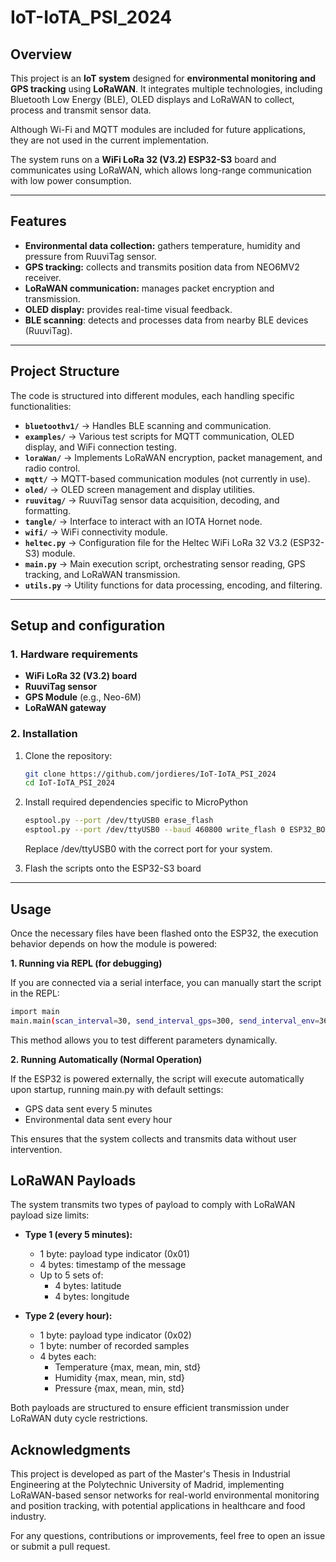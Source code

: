 # **IoT-IoTA_PSI_2024**

## **Overview**
This project is an **IoT system** designed for **environmental monitoring and GPS tracking** using **LoRaWAN**. It integrates multiple technologies, including Bluetooth Low Energy (BLE), OLED displays and LoRaWAN to collect, process and transmit sensor data.

Although Wi-Fi and MQTT modules are included for future applications, they are not used in the current implementation.

The system runs on a **WiFi LoRa 32 (V3.2) ESP32-S3** board and communicates using LoRaWAN, which allows long-range communication with low power consumption.

---

## **Features**
- **Environmental data collection:** gathers temperature, humidity and pressure from RuuviTag sensor.
- **GPS tracking:** collects and transmits position data from NEO6MV2 receiver.
- **LoRaWAN communication:** manages packet encryption and transmission.
- **OLED display:** provides real-time visual feedback.
- **BLE scanning**: detects and processes data from nearby BLE devices (RuuviTag).

---

## **Project Structure**
The code is structured into different modules, each handling specific functionalities:

- **`bluetoothv1/`** → Handles BLE scanning and communication.
- **`examples/`** → Various test scripts for MQTT communication, OLED display, and WiFi connection testing.
- **`loraWan/`** → Implements LoRaWAN encryption, packet management, and radio control.
- **`mqtt/`** → MQTT-based communication modules (not currently in use).
- **`oled/`** → OLED screen management and display utilities.
- **`ruuvitag/`** → RuuviTag sensor data acquisition, decoding, and formatting.
- **`tangle/`** → Interface to interact with an IOTA Hornet node.
- **`wifi/`** → WiFi connectivity module.
- **`heltec.py`** → Configuration file for the Heltec WiFi LoRa 32 V3.2 (ESP32-S3) module.
- **`main.py`** → Main execution script, orchestrating sensor reading, GPS tracking, and LoRaWAN transmission.
- **`utils.py`** → Utility functions for data processing, encoding, and filtering.

---

## **Setup and configuration**

### **1. Hardware requirements**
- **WiFi LoRa 32 (V3.2) board**
- **RuuviTag sensor**
- **GPS Module** (e.g., Neo-6M)
- **LoRaWAN gateway** 

### **2. Installation**
1. Clone the repository:
    ```bash
   git clone https://github.com/jordieres/IoT-IoTA_PSI_2024
   cd IoT-IoTA_PSI_2024

2. Install required dependencies specific to MicroPython
    ```bash
   esptool.py --port /dev/ttyUSB0 erase_flash
   esptool.py --port /dev/ttyUSB0 --baud 460800 write_flash 0 ESP32_BOARD_NAME-DATE-VERSION.bin
    ````
    Replace /dev/ttyUSB0 with the correct port for your system.

3. Flash the scripts onto the ESP32-S3 board

---

## **Usage**
Once the necessary files have been flashed onto the ESP32, the execution behavior depends on how the module is powered:

**1. Running via REPL (for debugging)**

If you are connected via a serial interface, you can manually start the script in the REPL:
```bash
import main
main.main(scan_interval=30, send_interval_gps=300, send_interval_env=3600)
````
This method allows you to test different parameters dynamically.

**2. Running Automatically (Normal Operation)**

If the ESP32 is powered externally, the script will execute automatically upon startup, running main.py with default settings:
- GPS data sent every 5 minutes
- Environmental data sent every hour

This ensures that the system collects and transmits data without user intervention.

## **LoRaWAN Payloads**
The system transmits two types of payload to comply with LoRaWAN payload size limits:

- **Type 1 (every 5 minutes):**
  - 1 byte: payload type indicator (0x01)
  - 4 bytes: timestamp of the message
  - Up to 5 sets of:
    - 4 bytes: latitude
    - 4 bytes: longitude

- **Type 2 (every hour):**
  - 1 byte: payload type indicator (0x02)
  - 1 byte: number of recorded samples
  - 4 bytes each:
    - Temperature {max, mean, min, std} 
    - Humidity {max, mean, min, std}
    - Pressure {max, mean, min, std}

Both payloads are structured to ensure efficient transmission under LoRaWAN duty cycle restrictions.

## **Acknowledgments**
This project is developed as part of the Master's Thesis in Industrial Engineering at the Polytechnic University of Madrid, implementing LoRaWAN-based sensor networks for real-world environmental monitoring and position tracking, with potential applications in healthcare and food industry.

For any questions, contributions or improvements, feel free to open an issue or submit a pull request.

